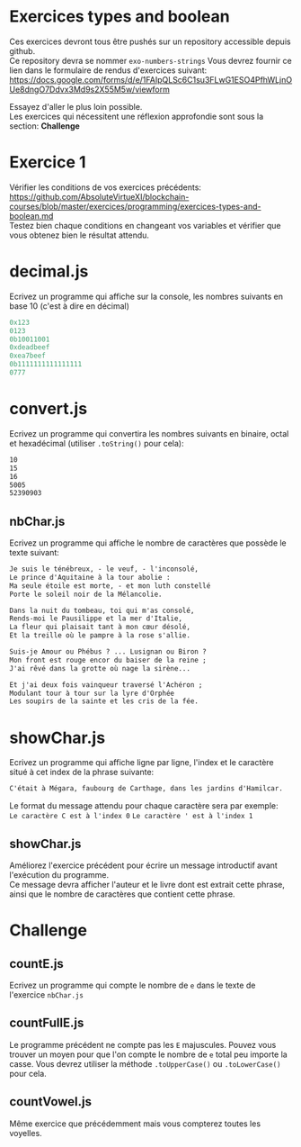 # Exercices types and boolean

Ces exercices devront tous être pushés sur un repository accessible depuis github.  
Ce repository devra se nommer `exo-numbers-strings`
Vous devrez fournir ce lien dans le formulaire de rendus d'exercices suivant: https://docs.google.com/forms/d/e/1FAIpQLSc6C1su3FLwG1ESO4PfhWLjnOUe8dngO7Ddvx3Md9s2X55M5w/viewform

Essayez d'aller le plus loin possible.  
Les exercices qui nécessitent une réflexion approfondie sont sous la section: **Challenge**

# Exercice 1

Vérifier les conditions de vos exercices précédents: https://github.com/AbsoluteVirtueXI/blockchain-courses/blob/master/exercices/programming/exercices-types-and-boolean.md  
Testez bien chaque conditions en changeant vos variables et vérifier que vous obtenez bien le résultat attendu.

# decimal.js

Ecrivez un programme qui affiche sur la console, les nombres suivants en base 10 (c'est à dire en décimal)

```js
0x123
0123
0b10011001
0xdeadbeef
0xea7beef
0b1111111111111111
0777
```

# convert.js

Ecrivez un programme qui convertira les nombres suivants en binaire, octal et hexadécimal (utiliser `.toString()` pour cela):

```txt
10
15
16
5005
52390903
```

## nbChar.js

Ecrivez un programme qui affiche le nombre de caractères que possède le texte suivant:

```txt
Je suis le ténébreux, - le veuf, - l'inconsolé,
Le prince d'Aquitaine à la tour abolie :
Ma seule étoile est morte, - et mon luth constellé
Porte le soleil noir de la Mélancolie.

Dans la nuit du tombeau, toi qui m'as consolé,
Rends-moi le Pausilippe et la mer d'Italie,
La fleur qui plaisait tant à mon cœur désolé,
Et la treille où le pampre à la rose s'allie.

Suis-je Amour ou Phébus ? ... Lusignan ou Biron ?
Mon front est rouge encor du baiser de la reine ;
J'ai rêvé dans la grotte où nage la sirène...

Et j'ai deux fois vainqueur traversé l'Achéron ;
Modulant tour à tour sur la lyre d'Orphée
Les soupirs de la sainte et les cris de la fée.
```

# showChar.js

Ecrivez un programme qui affiche ligne par ligne, l'index et le caractère situé à cet index de la phrase suivante:

```txt
C'était à Mégara, faubourg de Carthage, dans les jardins d'Hamilcar.
```

Le format du message attendu pour chaque caractère sera par exemple:  
`Le caractère C est à l'index 0`
`Le caractère ' est à l'index 1`

## showChar.js

Améliorez l'exercice précédent pour écrire un message introductif avant l'exécution du programme.  
Ce message devra afficher l'auteur et le livre dont est extrait cette phrase, ainsi que le nombre de caractères que contient cette phrase.

# Challenge

## countE.js

Ecrivez un programme qui compte le nombre de `e` dans le texte de l'exercice `nbChar.js`

## countFullE.js

Le programme précédent ne compte pas les `E` majuscules.
Pouvez vous trouver un moyen pour que l'on compte le nombre de `e` total peu importe la casse.
Vous devrez utiliser la méthode `.toUpperCase()` ou `.toLowerCase()` pour cela.

## countVowel.js

Même exercice que précédemment mais vous compterez toutes les voyelles.
